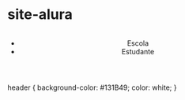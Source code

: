 # site-alura

<!DOCTYPE html>
<html lang="en">
<head>
    <meta charset="UTF-8">
    <meta name="viewport" content="width=device-width, initial-scale=1.0">
    <title>Document</title>
    <link rel="stylesheet" href="style.css">
</head>
<body>
    <header>
        <img src="Beatriz Biavatti" alt="">
        <ul>
            <li>Escola </li>
            <li>Estudante</li>
        </ul>
    </header>
    
</body>
</html>


header {
    background-color: #131B49;
    color: white;
}
